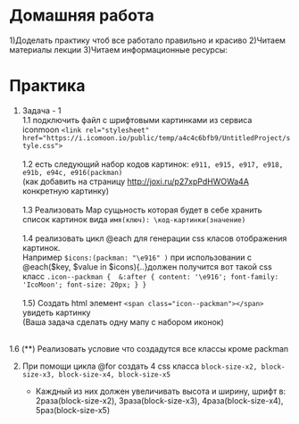 ﻿# Домашняя работа

1)Доделать практику чтоб все работало правильно и красиво
2)Читаем материалы лекции
3)Читаем информационные ресурсы:

# Практика

 1) Задача - 1<br />
 1.1 подключить файл с шрифтовыми картинками из сервиса iconmoon `<link rel="stylesheet" href="https://i.icomoon.io/public/temp/a4c4c6bfb9/UntitledProject/style.css">`<br /><br />
 1.2 есть следующий набор кодов картинок: `e911, e915, e917, e918, e91b, e94c, e916(packman)`<br />
 (как добавить на страницу http://joxi.ru/p27xpPdHWOWa4A конкретную картинку)<br /><br />
 1.3 Реализовать Map сущьность которая будет в себе хранить список картинок вида
 `имя(ключ): \код-картинки(значение)`<br /><br />
 1.4 реализовать цикл @each для генерации сss класов отображения картинок.<br /> Например
 `$icons:(packman: "\e916" )` при использовании с @each($key, $value in $icons){..}должен получится вот такой css класс 
 `.icon--packman { 
    &:after {
        content: '\e916';
        font-family: 'IcoMoon';
        font-size: 20px;
    }
 }`
<br /><br />
 1.5) Cоздать html элемент `<span class="icon--packman"></span>`  увидеть картинку<br />
 (Ваша задача сделать одну мапу с набором иконок)<br /><br />

 1.6 (**) Реализовать условие что создадутся все классы кроме packman

 2. При помощи цикла @for создать 4 css класса `block-size-x2, block-size-x3, block-size-x4, block-size-x5`

    * Каждный из них должен увеличивать высота и ширину, шрифт в: 2раза(block-size-x2), 3раза(block-size-x3), 4раза(block-size-x4), 5раз(block-size-x5)